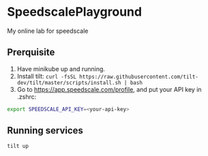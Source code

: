 # SpeedscalePlayground
My online lab for speedscale

## Prerquisite
1. Have minikube up and running.
2. Install tilt: `curl -fsSL https://raw.githubusercontent.com/tilt-dev/tilt/master/scripts/install.sh | bash`
3. Go to https://app.speedscale.com/profile, and put your API key in .zshrc:
```bash
export SPEEDSCALE_API_KEY=<your-api-key>
```

## Running services
```bash
tilt up
```
